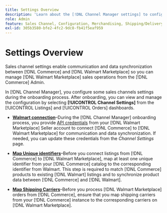 ```yaml
---
title: Settings Overview
description: 'Learn about the [!DNL Channel Manager settings] to configure authentication and to map product catalog attributes and shipping carriers required to coordinate sales operations between [!DNL Commerce] and the [!DNL Walmart Marketplace].'
role: Admin
feature: Sales Channel, Configuration, Merchandising, Shipping/Delivery
exl-id: 305b3580-bfe2-4fc2-9dc8-fb41f5eaf959
---
```


# Settings Overview

Sales channel settings enable communication and data synchronization between [!DNL Commerce] and [!DNL Walmart Marketplace] so you can manage [!DNL Walmart Marketplace] sales operations from the [!DNL Commerce] Admin.

In [!DNL Channel Manager], you configure some sales channels settings during the onboarding process. After onboarding, you can view and manage the configuration by selecting **[!UICONTROL Channel Settings]** from the [!UICONTROL Listings] and [!UICONTROL Orders] dashboards.

* **[Walmart connection](manage-wmt-connection.md)**–During the [!DNL Channel Manager] onboarding process, you provide [API credentials](walmart-requirements.md#generate-a-walmart-marketplace-production-api-key) from your [!DNL Walmart Marketplace] Seller account to connect [!DNL Commerce] to [!DNL Walmart Marketplace] for communication and data synchronization. If needed, you can update these credentials from the *Channel Settings* page.

* **[Map Unique identifiers](map-catalog-attributes.md)**–Before you connect listings from [!DNL Commerce] to [!DNL Walmart Marketplace], map at least one unique identifier from your [!DNL Commerce] catalog to the corresponding identifier from Walmart. This step is required to match [!DNL Commerce] products to existing [!DNL Walmart] listings and to synchronize product data between [!DNL Commerce] and [!DNL Walmart].

* **[Map Shipping Carriers](map-shipping-carriers.md)**–Before you process [!DNL Walmart Marketplace] orders from [!DNL Commerce], ensure that you map shipping carriers from your [!DNL Commerce] instance to the corresponding carriers on [!DNL Walmart Marketplace].
